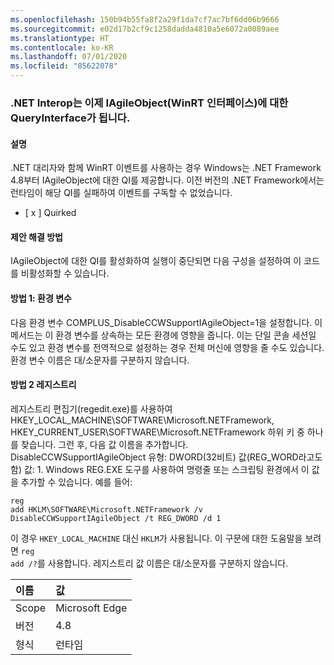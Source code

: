 ```yaml
---
ms.openlocfilehash: 150b94b55fa8f2a29f1da7cf7ac7bf6dd06b9666
ms.sourcegitcommit: e02d17b2cf9c1258dadda4810a5e6072a0089aee
ms.translationtype: HT
ms.contentlocale: ko-KR
ms.lasthandoff: 07/01/2020
ms.locfileid: "85622078"
---
```

### <a name="net-interop-will-now-queryinterface-for-iagileobject-a-winrt-interface"></a>.NET Interop는 이제 IAgileObject(WinRT 인터페이스)에 대한 QueryInterface가 됩니다.

#### <a name="details"></a>설명

.NET 대리자와 함께 WinRT 이벤트를 사용하는 경우 Windows는 .NET Framework 4.8부터 IAgileObject에 대한 QI를 제공합니다.  이전 버전의 .NET Framework에서는 런타임이 해당 QI를 실패하여 이벤트를 구독할 수 없었습니다.<ul><li>[ x ] Quirked</li></ul>

#### <a name="suggestion"></a>제안 해결 방법

IAgileObject에 대한 QI를 활성화하여 실행이 중단되면 다음 구성을 설정하여 이 코드를 비활성화할 수 있습니다. <h4>방법 1: 환경 변수</h4> 다음 환경 변수 COMPLUS_DisableCCWSupportIAgileObject=1을 설정합니다. 이 메서드는 이 환경 변수를 상속하는 모든 환경에 영향을 줍니다. 이는 단일 콘솔 세션일 수도 있고 환경 변수를 전역적으로 설정하는 경우 전체 머신에 영향을 줄 수도 있습니다. 환경 변수 이름은 대/소문자를 구분하지 않습니다. <h4>방법 2 레지스트리</h4> 레지스트리 편집기(regedit.exe)를 사용하여 HKEY_LOCAL_MACHINE\SOFTWARE\Microsoft.NETFramework, HKEY_CURRENT_USER\SOFTWARE\Microsoft.NETFramework 하위 키 중 하나를 찾습니다. 그런 후, 다음 값 이름을 추가합니다. DisableCCWSupportIAgileObject 유형: DWORD(32비트) 값(REG_WORD라고도 함) 값: 1. Windows REG.EXE 도구를 사용하여 명령줄 또는 스크립팅 환경에서 이 값을 추가할 수 있습니다. 예를 들어:<pre><code class="lang-console">reg add HKLM\SOFTWARE\Microsoft\.NETFramework /v DisableCCWSupportIAgileObject /t REG_DWORD /d 1&#13;&#10;</code></pre>이 경우 <code>HKEY_LOCAL_MACHINE</code> 대신 <code>HKLM</code>가 사용됩니다. 이 구문에 대한 도움말을 보려면 <code>reg add /?</code>를 사용합니다. 레지스트리 값 이름은 대/소문자를 구분하지 않습니다.

| 이름    | 값       |
|:--------|:------------|
| Scope   |Microsoft Edge|
|버전|4.8|
|형식|런타임|
